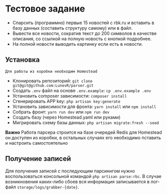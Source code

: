 # Тестовое задание

- Спарсить (программно) первые 15 новостей с rbk.ru и вставить в базу данных (составить структуру самому) или в файл.
- Вывести все новости, сократив текст до 200 символов в качестве описания, со ссылкой на полную новость с кнопкой подробнее.
- На полной новости выводить картинку если есть в новости.

## Установка
`Для работы из коробки необходим Homestead`
- Клонировать репозиторий: `git clone git@git@github.com:LunevR/parser.git`
- Создать `.env` файл на основе `.env.example`: `cp .env.example .env`
- Установить composer зависимости: `composer install`
- Сгенерировать APP key: `php artisan key:generate`
- Установить зависимости для фронта: `yarn install` или `npm install`
- Собрать фронт: `yarn run dev` или `npm run dev`
- Создать базу (через Homestead.yaml или руками)
- Мигрировать схему базы данных: `php artisan migrate:fresh --seed`

**Важно** Работа парсера строится на базе очередей Redis для Homestead он доступен из коробки, в остальных случаях его необходимо пставить и настроить самостоятельно

## Получение записей
Для получения записей с последующим парсиннгом нужно воспользоваться консольной командой `php artisan parse:rbc`. В случае возникновения каких-либо сбоев вся информация записывается в лог-файл `storage/logs/grabber-{date}`.
